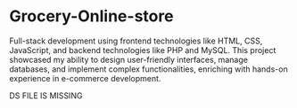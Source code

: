 # Grocery-Online-store
Full-stack development using frontend technologies like HTML, CSS, JavaScript, and backend technologies like PHP and MySQL. This project showcased my ability to design user-friendly interfaces, manage databases, and implement complex functionalities, enriching with hands-on experience in e-commerce development.

DS FILE IS MISSING
